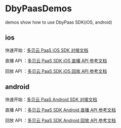 # DbyPaasDemos
demos show how to use DbyPaas SDK(iOS, android) 

## ios 
快速开始：[多贝云 PaaS iOS SDK 对接文档](https://sail-doc.duobeiyun.net/guide/ios.html)

直播 API ：[多贝云 PaaS SDK iOS 直播 API 参考文档](https://sail-doc.duobeiyun.net/ios/v1.0.0/live.html)

回放 API ：[多贝云 PaaS SDK iOS 回放 API 参考文档](https://sail-doc.duobeiyun.net/ios/v1.0.0/playback.html)

## android 
快速开始：[多贝云 PaaS Android SDK 对接文档](https://sail-doc.duobeiyun.net/guide/android.html)

直播 API ：[多贝云 PaaS SDK Android 直播 API 参考文档](https://sail-doc.duobeiyun.net/android/v1.0.0/live.html)

回放 API ：[多贝云 PaaS SDK Android 回放 API 参考文档](https://sail-doc.duobeiyun.net/android/v1.0.0/playback.html)
